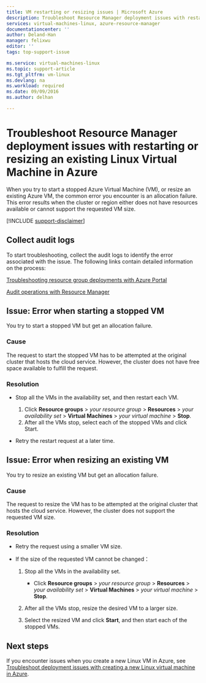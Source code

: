 ```yaml
---
title: VM restarting or resizing issues | Microsoft Azure
description: Troubleshoot Resource Manager deployment issues with restarting or resizing an existing Linux Virtual Machine in Azure
services: virtual-machines-linux, azure-resource-manager
documentationcenter: ''
author: Deland-Han
manager: felixwu
editor: ''
tags: top-support-issue

ms.service: virtual-machines-linux
ms.topic: support-article
ms.tgt_pltfrm: vm-linux
ms.devlang: na
ms.workload: required
ms.date: 09/09/2016
ms.author: delhan

---
```

# Troubleshoot Resource Manager deployment issues with restarting or resizing an existing Linux Virtual Machine in Azure
When you try to start a stopped Azure Virtual Machine (VM), or resize an existing Azure VM, the common error you encounter is an allocation failure. This error results when the cluster or region either does not have resources available or cannot support the requested VM size.

[!INCLUDE [support-disclaimer](../../includes/support-disclaimer.md)]

## Collect audit logs
To start troubleshooting, collect the audit logs to identify the error associated with the issue. The following links contain detailed information on the process:

[Troubleshooting resource group deployments with Azure Portal](../resource-manager-troubleshoot-deployments-portal.md)

[Audit operations with Resource Manager](../resource-group-audit.md)

## Issue: Error when starting a stopped VM
You try to start a stopped VM but get an allocation failure.

### Cause
The request to start the stopped VM has to be attempted at the original cluster that hosts the cloud service. However, the cluster does not have free space available to fulfill the request.

### Resolution
* Stop all the VMs in the availability set, and then restart each VM.
  
  1. Click **Resource groups** > *your resource group* > **Resources** > *your availability set* > **Virtual Machines** > *your virtual machine* > **Stop**.
  2. After all the VMs stop, select each of the stopped VMs and click Start.
* Retry the restart request at a later time.

## Issue: Error when resizing an existing VM
You try to resize an existing VM but get an allocation failure.

### Cause
The request to resize the VM has to be attempted at the original cluster that hosts the cloud service. However, the cluster does not support the requested VM size.

### Resolution
* Retry the request using a smaller VM size.
* If the size of the requested VM cannot be changed：
  
  1. Stop all the VMs in the availability set.
     
     * Click **Resource groups** > *your resource group* > **Resources** > *your availability set* > **Virtual Machines** > *your virtual machine* > **Stop**.
  2. After all the VMs stop, resize the desired VM to a larger size.
  3. Select the resized VM and click **Start**, and then start each of the stopped VMs.

## Next steps
If you encounter issues when you create a new Linux VM in Azure, see [Troubleshoot deployment issues with creating a new Linux virtual machine in Azure](virtual-machines-linux-troubleshoot-deployment-new-vm.md).

